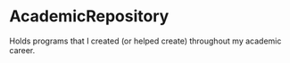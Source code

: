 # AcademicRepository
Holds programs that I created (or helped create) throughout my academic career. 
